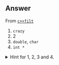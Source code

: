 ## Answer
From [`c++filt`](./c++filt.md)

1. `crazy`
2. 2
3. `double`, `char`
4. `int *`

<details>
  <summary>Hint for 1, 2, 3 and 4.</summary>
The output from 
<pre>
$ c++filt _Z5crazydc
crazy(double, char)
</pre>
should provide the information you need to answer all four (4) questions.
</details>